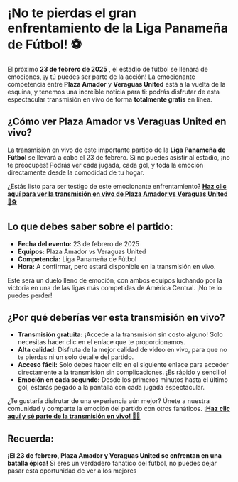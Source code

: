 # ¡No te pierdas el gran enfrentamiento de la Liga Panameña de Fútbol! ⚽️

El próximo **23 de febrero de 2025** , el estadio de fútbol se llenará de emociones, ¡y tú puedes ser parte de la acción! La emocionante competencia entre **Plaza Amador** y **Veraguas United** está a la vuelta de la esquina, y tenemos una increíble noticia para ti: podrás disfrutar de esta espectacular transmisión en vivo de forma **totalmente gratis** en línea.

## ¿Cómo ver Plaza Amador vs Veraguas United en vivo?

La transmisión en vivo de este importante partido de la **Liga Panameña de Fútbol** se llevará a cabo el 23 de febrero. Si no puedes asistir al estadio, ¡no te preocupes! Podrás ver cada jugada, cada gol, y toda la emoción directamente desde la comodidad de tu hogar.

¿Estás listo para ser testigo de este emocionante enfrentamiento? [**Haz clic aquí para ver la transmisión en vivo de Plaza Amador vs Veraguas United** 🎥⚽️](https://tinyurl.com/livestreamfreeo?st=Plaza+Amador+vs+Veraguas+United&si=gh)

## Lo que debes saber sobre el partido:

- **Fecha del evento:** 23 de febrero de 2025
- **Equipos:** Plaza Amador vs Veraguas United
- **Competencia:** Liga Panameña de Fútbol
- **Hora:** A confirmar, pero estará disponible en la transmisión en vivo.

Este será un duelo lleno de emoción, con ambos equipos luchando por la victoria en una de las ligas más competidas de América Central. ¡No te lo puedes perder!

## ¿Por qué deberías ver esta transmisión en vivo?

- **Transmisión gratuita:** ¡Accede a la transmisión sin costo alguno! Solo necesitas hacer clic en el enlace que te proporcionamos.
- **Alta calidad:** Disfruta de la mejor calidad de video en vivo, para que no te pierdas ni un solo detalle del partido.
- **Acceso fácil:** Solo debes hacer clic en el siguiente enlace para acceder directamente a la transmisión sin complicaciones. ¡Es rápido y sencillo!
- **Emoción en cada segundo:** Desde los primeros minutos hasta el último gol, estarás pegado a la pantalla con cada jugada espectacular.

¿Te gustaría disfrutar de una experiencia aún mejor? Únete a nuestra comunidad y comparte la emoción del partido con otros fanáticos. [**¡Haz clic aquí y sé parte de la transmisión en vivo! 🎉📲**](https://tinyurl.com/livestreamfreeo?st=Plaza+Amador+vs+Veraguas+United&si=gh)

## Recuerda:

**¡El 23 de febrero, Plaza Amador y Veraguas United se enfrentan en una batalla épica!** Si eres un verdadero fanático del fútbol, no puedes dejar pasar esta oportunidad de ver a los mejores
